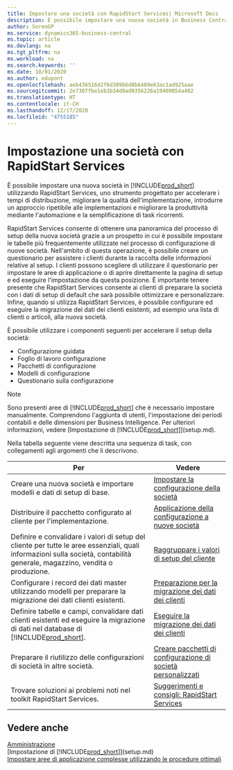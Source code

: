 ```yaml
---
title: Impostare una società con RapidStart Services| Microsoft Docs
description: È possibile impostare una nuova società in Business Central utilizzando RapidStart Services, uno strumento progettato per accelerare i tempi di distribuzione, migliorare la qualità dell'implementazione, introdurre un approccio ripetibile alle implementazioni e migliorare la produttività mediante l'automazione e la semplificazione di task ricorrenti.
author: SorenGP
ms.service: dynamics365-business-central
ms.topic: article
ms.devlang: na
ms.tgt_pltfrm: na
ms.workload: na
ms.search.keywords: ''
ms.date: 10/01/2020
ms.author: edupont
ms.openlocfilehash: aeb436516d2f6d389b6d8b6489e63ac1ad925aae
ms.sourcegitcommit: 2e7307fbe1eb3b34d0ad9356226a19409054a402
ms.translationtype: HT
ms.contentlocale: it-CH
ms.lasthandoff: 12/17/2020
ms.locfileid: "4755185"
---
```

# <a name="setting-up-a-company-with-rapidstart-services"></a>Impostazione una società con RapidStart Services
È possibile impostare una nuova società in [!INCLUDE[prod_short](includes/prod_short.md)] utilizzando RapidStart Services, uno strumento progettato per accelerare i tempi di distribuzione, migliorare la qualità dell'implementazione, introdurre un approccio ripetibile alle implementazioni e migliorare la produttività mediante l'automazione e la semplificazione di task ricorrenti.  

RapidStart Services consente di ottenere una panoramica del processo di setup della nuova società grazie a un prospetto in cui è possibile impostare le tabelle più frequentemente utilizzate nel processo di configurazione di nuove società. Nell'ambito di questa operazione, è possibile creare un questionario per assistere i clienti durante la raccolta delle informazioni relative al setup. I clienti possono scegliere di utilizzare il questionario per impostare le aree di applicazione o di aprire direttamente la pagina di setup e ed eseguire l'impostazione da questa posizione. È importante tenere presente che RapidStart Services consente ai clienti di preparare la società con i dati di setup di default che sarà possibile ottimizzare e personalizzare. Infine, quando si utilizza RapidStart Services, è possibile configurare ed eseguire la migrazione dei dati dei clienti esistenti, ad esempio una lista di clienti o articoli, alla nuova società.

È possibile utilizzare i componenti seguenti per accelerare il setup della società:  

-   Configurazione guidata  
-   Foglio di lavoro configurazione  
-   Pacchetti di configurazione  
-   Modelli di configurazione  
-   Questionario sulla configurazione  

> [!Note]  
>  Sono presenti aree di [!INCLUDE[prod_short](includes/prod_short.md)] che è necessario impostare manualmente. Comprendono l'aggiunta di utenti, l'impostazione dei periodi contabili e delle dimensioni per Business Intelligence. Per ulteriori informazioni, vedere [Impostazione di [!INCLUDE[prod_short](includes/prod_short.md)]](setup.md).

 Nella tabella seguente viene descritta una sequenza di task, con collegamenti agli argomenti che li descrivono.

|**Per**|**Vedere**|  
|------------|-------------|  
|Creare una nuova società e importare modelli e dati di setup di base.|[Impostare la configurazione della società](admin-set-up-company-configuration.md)|  
|Distribuire il pacchetto configurato al cliente per l'implementazione.|[Applicazione della configurazione a nuove società](admin-apply-configuration-to-new-companies.md)|
|Definire e convalidare i valori di setup del cliente per tutte le aree essenziali, quali informazioni sulla società, contabilità generale, magazzino, vendita o produzione.|[Raggruppare i valori di setup del cliente](admin-gather-customer-setup-values.md)|  
|Configurare i record dei dati master utilizzando modelli per preparare la migrazione dei dati clienti esistenti.|[Preparazione per la migrazione dei dati dei clienti](admin-use-templates-to-prepare-customer-data-for-migration.md)|  
|Definire tabelle e campi, convalidare dati clienti esistenti ed eseguire la migrazione di dati nel database di [!INCLUDE[prod_short](includes/prod_short.md)].|[Eseguire la migrazione dei dati dei clienti](admin-migrate-customer-data.md)|
|Preparare il riutilizzo delle configurazioni di società in altre società.|[Creare pacchetti di configurazione di società personalizzati](admin-how-to-create-custom-company-configuration-packages.md)|
|Trovare soluzioni ai problemi noti nel toolkit RapidStart Services.|[Suggerimenti e consigli: RapidStart Services](admin-tips-and-tricks-rapidstart-services.md)|  

## <a name="see-also"></a>Vedere anche  
[Amministrazione](admin-setup-and-administration.md)  
[Impostazione di [!INCLUDE[prod_short](includes/prod_short.md)]](setup.md)  
[Impostare aree di applicazione complesse utilizzando le procedure ottimali](set-up-complex-application-areas-using-best-practices.md)   
